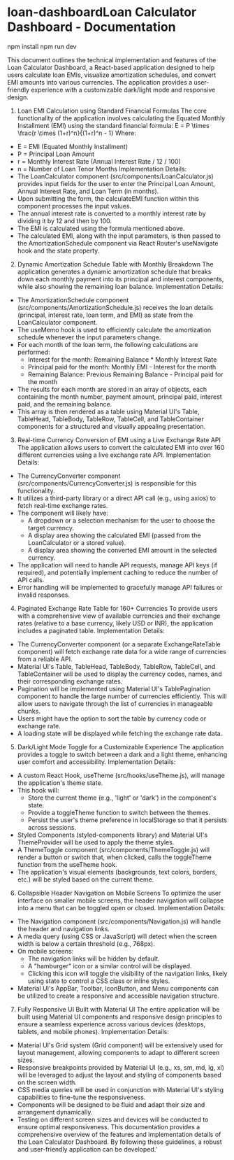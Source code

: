 
# loan-dashboardLoan Calculator Dashboard - Documentation

npm install 
npm run dev

This document outlines the technical implementation and features of the Loan Calculator Dashboard, a React-based application designed to help users calculate loan EMIs, visualize amortization schedules, and convert EMI amounts into various currencies. The application provides a user-friendly experience with a customizable dark/light mode and responsive design.
1. Loan EMI Calculation using Standard Financial Formulas
The core functionality of the application involves calculating the Equated Monthly Installment (EMI) using the standard financial formula:
E = P \times \frac{r \times (1+r)^n}{(1+r)^n - 1}
Where:
 * E = EMI (Equated Monthly Installment)
 * P = Principal Loan Amount
 * r = Monthly Interest Rate (Annual Interest Rate / 12 / 100)
 * n = Number of Loan Tenor Months
Implementation Details:
 * The LoanCalculator component (src/components/LoanCalculator.js) provides input fields for the user to enter the Principal Loan Amount, Annual Interest Rate, and Loan Term (in months).
 * Upon submitting the form, the calculateEMI function within this component processes the input values.
 * The annual interest rate is converted to a monthly interest rate by dividing it by 12 and then by 100.
 * The EMI is calculated using the formula mentioned above.
 * The calculated EMI, along with the input parameters, is then passed to the AmortizationSchedule component via React Router's useNavigate hook and the state property.
2. Dynamic Amortization Schedule Table with Monthly Breakdown
The application generates a dynamic amortization schedule that breaks down each monthly payment into its principal and interest components, while also showing the remaining loan balance.
Implementation Details:
 * The AmortizationSchedule component (src/components/AmortizationSchedule.js) receives the loan details (principal, interest rate, loan term, and EMI) as state from the LoanCalculator component.
 * The useMemo hook is used to efficiently calculate the amortization schedule whenever the input parameters change.
 * For each month of the loan term, the following calculations are performed:
   * Interest for the month: Remaining Balance * Monthly Interest Rate
   * Principal paid for the month: Monthly EMI - Interest for the month
   * Remaining Balance: Previous Remaining Balance - Principal paid for the month
 * The results for each month are stored in an array of objects, each containing the month number, payment amount, principal paid, interest paid, and the remaining balance.
 * This array is then rendered as a table using Material UI's Table, TableHead, TableBody, TableRow, TableCell, and TableContainer components for a structured and visually appealing presentation.
3. Real-time Currency Conversion of EMI using a Live Exchange Rate API
The application allows users to convert the calculated EMI into over 160 different currencies using a live exchange rate API.
Implementation Details:
 * The CurrencyConverter component (src/components/CurrencyConverter.js) is responsible for this functionality.
 * It utilizes a third-party library or a direct API call (e.g., using axios) to fetch real-time exchange rates.
 * The component will likely have:
   * A dropdown or a selection mechanism for the user to choose the target currency.
   * A display area showing the calculated EMI (passed from the LoanCalculator or a stored value).
   * A display area showing the converted EMI amount in the selected currency.
 * The application will need to handle API requests, manage API keys (if required), and potentially implement caching to reduce the number of API calls.
 * Error handling will be implemented to gracefully manage API failures or invalid responses.
4. Paginated Exchange Rate Table for 160+ Currencies
To provide users with a comprehensive view of available currencies and their exchange rates (relative to a base currency, likely USD or INR), the application includes a paginated table.
Implementation Details:
 * The CurrencyConverter component (or a separate ExchangeRateTable component) will fetch exchange rate data for a wide range of currencies from a reliable API.
 * Material UI's Table, TableHead, TableBody, TableRow, TableCell, and TableContainer will be used to display the currency codes, names, and their corresponding exchange rates.
 * Pagination will be implemented using Material UI's TablePagination component to handle the large number of currencies efficiently. This will allow users to navigate through the list of currencies in manageable chunks.
 * Users might have the option to sort the table by currency code or exchange rate.
 * A loading state will be displayed while fetching the exchange rate data.
5. Dark/Light Mode Toggle for a Customizable Experience
The application provides a toggle to switch between a dark and a light theme, enhancing user comfort and accessibility.
Implementation Details:
 * A custom React Hook, useTheme (src/hooks/useTheme.js), will manage the application's theme state.
 * This hook will:
   * Store the current theme (e.g., 'light' or 'dark') in the component's state.
   * Provide a toggleTheme function to switch between the themes.
   * Persist the user's theme preference in localStorage so that it persists across sessions.
 * Styled Components (styled-components library) and Material UI's ThemeProvider will be used to apply the theme styles.
 * A ThemeToggle component (src/components/ThemeToggle.js) will render a button or switch that, when clicked, calls the toggleTheme function from the useTheme hook.
 * The application's visual elements (backgrounds, text colors, borders, etc.) will be styled based on the current theme.
6. Collapsible Header Navigation on Mobile Screens
To optimize the user interface on smaller mobile screens, the header navigation will collapse into a menu that can be toggled open or closed.
Implementation Details:
 * The Navigation component (src/components/Navigation.js) will handle the header and navigation links.
 * A media query (using CSS or JavaScript) will detect when the screen width is below a certain threshold (e.g., 768px).
 * On mobile screens:
   * The navigation links will be hidden by default.
   * A "hamburger" icon or a similar control will be displayed.
   * Clicking this icon will toggle the visibility of the navigation links, likely using state to control a CSS class or inline styles.
 * Material UI's AppBar, Toolbar, IconButton, and Menu components can be utilized to create a responsive and accessible navigation structure.
7. Fully Responsive UI Built with Material UI
The entire application will be built using Material UI components and responsive design principles to ensure a seamless experience across various devices (desktops, tablets, and mobile phones).
Implementation Details:
 * Material UI's Grid system (Grid component) will be extensively used for layout management, allowing components to adapt to different screen sizes.
 * Responsive breakpoints provided by Material UI (e.g., xs, sm, md, lg, xl) will be leveraged to adjust the layout and styling of components based on the screen width.
 * CSS media queries will be used in conjunction with Material UI's styling capabilities to fine-tune the responsiveness.
 * Components will be designed to be fluid and adapt their size and arrangement dynamically.
 * Testing on different screen sizes and devices will be conducted to ensure optimal responsiveness.
This documentation provides a comprehensive overview of the features and implementation details of the Loan Calculator Dashboard. By following these guidelines, a robust and user-friendly application can be developed.'
